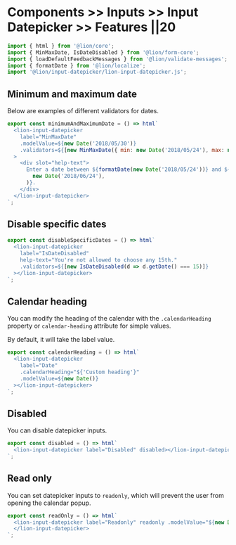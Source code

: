 # Components >> Inputs >> Input Datepicker >> Features ||20

```js script
import { html } from '@lion/core';
import { MinMaxDate, IsDateDisabled } from '@lion/form-core';
import { loadDefaultFeedbackMessages } from '@lion/validate-messages';
import { formatDate } from '@lion/localize';
import '@lion/input-datepicker/lion-input-datepicker.js';
```

## Minimum and maximum date

Below are examples of different validators for dates.

```js preview-story
export const minimumAndMaximumDate = () => html`
  <lion-input-datepicker
    label="MinMaxDate"
    .modelValue=${new Date('2018/05/30')}
    .validators=${[new MinMaxDate({ min: new Date('2018/05/24'), max: new Date('2018/06/24') })]}
  >
    <div slot="help-text">
      Enter a date between ${formatDate(new Date('2018/05/24'))} and ${formatDate(
        new Date('2018/06/24'),
      )}.
    </div>
  </lion-input-datepicker>
`;
```

## Disable specific dates

```js preview-story
export const disableSpecificDates = () => html`
  <lion-input-datepicker
    label="IsDateDisabled"
    help-text="You're not allowed to choose any 15th."
    .validators=${[new IsDateDisabled(d => d.getDate() === 15)]}
  ></lion-input-datepicker>
`;
```

## Calendar heading

You can modify the heading of the calendar with the `.calendarHeading` property or `calendar-heading` attribute for simple values.

By default, it will take the label value.

```js preview-story
export const calendarHeading = () => html`
  <lion-input-datepicker
    label="Date"
    .calendarHeading="${'Custom heading'}"
    .modelValue=${new Date()}
  ></lion-input-datepicker>
`;
```

## Disabled

You can disable datepicker inputs.

```js preview-story
export const disabled = () => html`
  <lion-input-datepicker label="Disabled" disabled></lion-input-datepicker>
`;
```

## Read only

You can set datepicker inputs to `readonly`, which will prevent the user from opening the calendar popup.

```js preview-story
export const readOnly = () => html`
  <lion-input-datepicker label="Readonly" readonly .modelValue="${new Date()}">
  </lion-input-datepicker>
`;
```
